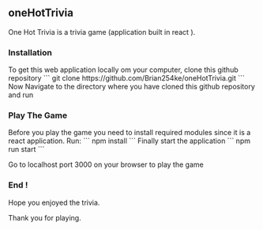 <h2>oneHotTrivia</h2>
One Hot Trivia is a trivia game (application built in react ).

<h3>Installation </h3>
To get this web application locally om your computer, clone this github repository 
```
git clone https://github.com/Brian254ke/oneHotTrivia.git
```
Now Navigate to the directory where you have cloned this github repository and run

<h3>Play The Game </h3>
Before you play the game you need to install required  modules since it is a react application.
Run:
```
npm install 
```
Finally start the application 
```
npm run start 
```

Go to localhost port 3000 on your browser to play the game 
<h3> End ! </h3>
Hope you enjoyed the trivia.

Thank you for playing.
